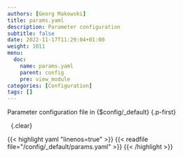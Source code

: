 ```yaml
---
authors: [Georg Makowski]
title: params.yaml
description: Parameter configuration
subtitle: false
date: 2022-11-17T11:29:04+01:00 
weight: 1011
menu:
  doc:
    name: params.yaml
    parent: config
    pre: view_module
categories: [Configuration]
tags: []
---
```


Parameter configuration file in {$config/_default}
{.p-first} <!--more-->

&nbsp;
{.clear}

{{< highlight yaml "linenos=true" >}}
{{< readfile file="/config/_default/params.yaml" >}}
{{< /highlight >}}
